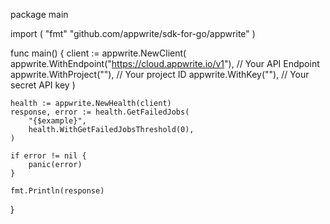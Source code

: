 package main

import (
    "fmt"
	"github.com/appwrite/sdk-for-go/appwrite"
)

func main() {
	client := appwrite.NewClient(
        appwrite.WithEndpoint("https://cloud.appwrite.io/v1"), // Your API Endpoint
        appwrite.WithProject(""), // Your project ID
        appwrite.WithKey(""), // Your secret API key
    )

    health := appwrite.NewHealth(client)
    response, error := health.GetFailedJobs(
        "{$example}",
        health.WithGetFailedJobsThreshold(0),
    )

    if error != nil {
        panic(error)
    }

    fmt.Println(response)
}
